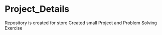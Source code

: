 # Project_Details
Repository is created for store Created small Project and Problem Solving Exercise
